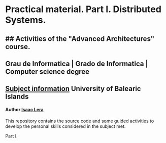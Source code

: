 # Practical material. Part I. Distributed Systems.
## Activities of the "Advanced Architectures" course.
----
## Grau de Informatica | Grado de Informatica | Computer science degree
[Subject information](https://estudis.uib.es/es/estudis-de-grau/grau/informatica/GIN2-P/)
University of Balearic Islands
----
#### Author [Isaac Lera](https://personal.uib.es/isaac.lera)

This repository contains the source code and some guided activities to develop the personal skills considered in the subject met.

Part I.